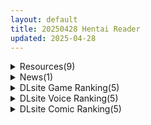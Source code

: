 ```yaml
---
layout: default
title: 20250428 Hentai Reader
updated: 2025-04-28
---
```


<details class='content-parent'>
<summary>
Resources(9)
</summary>
<details class='content-child'>
<summary>
<span class='rss-title'> [同人动画游戏] WaterRing 大佬 动画游戏作品合集截止2025.04 [6G] </span> <a class='rss-link' href='https://gmgard.com/gm129138' target='_blank'>&nbsp;</a>
<div class='rss-published'> 🕛 20250427 18:38:50</div>
</summary>
<img src="https://static.gmgard.us/Images/upload/13278280238502680.jpg" /><br /><p>包含作者游戏+动画，动画发过，不知道为啥这作者开始搞游戏了。</p>
</details>
<details class='content-child'>
<summary>
<span class='rss-title'> 看图找资源 </span> <a class='rss-link' href='https://gmgard.com/gm129129' target='_blank'>&nbsp;</a>
<div class='rss-published'> 🕛 20250427 17:26:50</div>
</summary>
<img src="https://static.gmgard.us/Images/upload/48843270102033171.jpg" /><br /><p>应该是同人动画？小小兔，很久以前的了</p>
</details>
<details class='content-child'>
<summary>
<span class='rss-title'> [P站ID=4390150][えがみ] 画师 fanbox系列合集至25.3 [8G] </span> <a class='rss-link' href='https://gmgard.com/gm129137' target='_blank'>&nbsp;</a>
<div class='rss-published'> 🕛 20250427 16:54:04</div>
</summary>
<img src="https://static.gmgard.us/Images/upload/42459280054036094.jpg" /><br /><p>萝莉，催眠，小腹隆起。更新下合集~</p>
</details>
<details class='content-child'>
<summary>
<span class='rss-title'> [同人动画] RDreamer 大佬 动画作品合集截止2025.04.27 [14G] </span> <a class='rss-link' href='https://gmgard.com/gm129136' target='_blank'>&nbsp;</a>
<div class='rss-published'> 🕛 20250427 15:46:29</div>
</summary>
<img src="https://static.gmgard.us/Images/upload/19444272346289239.jpg" /><br /><p>算是个新人吧，三月份才出来。也是个差分大师。按日期排序，最新那个我忘截进去了。</p>
</details>
<details class='content-child'>
<summary>
<span class='rss-title'> [AI汉化][RJ01268332][アスガル騎士団] Re:BF外伝 教団の影と砂の御子 </span> <a class='rss-link' href='https://gmgard.com/gm129134' target='_blank'>&nbsp;</a>
<div class='rss-published'> 🕛 20250427 14:58:32</div>
</summary>
<img src="https://static.gmgard.us/Images/upload/59759272143180274.jpg" /><br /><p>◆说明◆
ROBF系列的最新作，是前作RE:BF的外传故事。
战斗方式沿用系列传统，为性爱对战模式。
由于主角和场景全面更新，即使不了解前作也能轻松享受游戏。
但了解前作的玩家会获得更深的乐趣。 &nbsp;</p>
</details>
<details class='content-child'>
<summary>
<span class='rss-title'> [AI汉化][RJ01272119][村雲茶屋] 着衣緊縛SLG なわのかぐら弐 </span> <a class='rss-link' href='https://gmgard.com/gm129133' target='_blank'>&nbsp;</a>
<div class='rss-published'> 🕛 20250427 14:58:32</div>
</summary>
<img src="https://static.gmgard.us/Images/upload/54997272140102683.jpg" /><br /><p>游戏内容
本游戏是一款通过鼠标或触摸操作，将表情丰富、动画生动的女孩子捆绑起来并享受其反应的游戏。
玩家可以针对三位个性鲜明的角色，在绑架、调教、审问、催眠等多种情境的剧情中进行游戏。</p>
</details>
<details class='content-child'>
<summary>
<span class='rss-title'> [自购][官方简中][RJ01375470][あとりえスターズ]圧倒的な強さの女将軍を催◯で常識改変し、性格そのままに性処理を当然と思いながら見下し罵倒しつつコキ捨てオナホへ[イチャラブエンド] </span> <a class='rss-link' href='https://gmgard.com/gm129132' target='_blank'>&nbsp;</a>
<div class='rss-published'> 🕛 20250427 11:23:18</div>
</summary>
<img src="https://static.gmgard.us/Images/upload/78699271800373450.jpg" /><br /><p>布教中很便宜，有心的可以去DL支持一下（别买成日文版的，区别是日文版没有中文文本和字幕文件），总之就是很正统的催眠剧情，内附中文文本，下载改后缀rar</p>
</details>
<details class='content-child'>
<summary>
<span class='rss-title'> 【R3653】[无修正][iskanime] Sparkle Roulette / 花火轮盘赌 官方中文版 </span> <a class='rss-link' href='https://blog.reimu.net/archives/109602' target='_blank'>&nbsp;</a>
<div class='rss-published'> 🕛 20250427 08:00:40</div>
</summary>
一部小游戏，是作者iskanime在patreon上分享的小游戏。 （目前应该已经是正式版了，只是获得方式只有 &#8230; <a class="more-link" href="https://blog.reimu.net/archives/109602">继续阅读<span class="screen-reader-text">【R3653】[无修正][iskanime] Sparkle Roulette / 花火轮盘赌 官方中文版</span></a>
</details>
<details class='content-child'>
<summary>
<span class='rss-title'> [自购][官中][RJ01338162][アントランス]ヒロインズバトルアリーナ 淫辱の闘技場[1.2G] </span> <a class='rss-link' href='https://gmgard.com/gm129131' target='_blank'>&nbsp;</a>
<div class='rss-published'> 🕛 20250427 05:51:12</div>
</summary>
<img src="https://img.dlspup.org/RJ01338162/RJ01338162_img_main.jpg" /><br /><p>
入正页面：点击转跳
社团名/商标名：アントランス
贩卖日：2025年04月27日 0点
支持的语言：中文(简体字) 中文(繁体字) 日文 英文
分类：3D作品 战斗H 变身女主 魔法少女 调教 拘束 催眠 异种奸

3D変身ヒロイン弱体化&amp;戦闘Hシミュレーションゲーム!! </p>
</details>

</details>
<details class='content-parent'>
<summary>
News(1)
</summary>
<details class='content-child'>
<summary>
<span class='rss-title'> 一個《上古卷軸IV Remastered》上空模組「蜘蛛媽咪」令紳士彼此交流《魔物娘的同居日常》學術心得 </span> <a class='rss-link' href='https://www.4gamers.com.tw/news/detail/71482/oblivionre-mastered-spider-mommy-mod-gone-viral' target='_blank'>&nbsp;</a>
<div class='rss-published'> 🕛 20250428 00:00:23</div>
</summary>
<img src="https://img.4gamers.com.tw/news-image/dd67ecd6-3d7c-4dcb-bb27-cb7b26fe69c3.jpg"/>
R34 法則不可避
</details>

</details>
<details class='content-parent'>
<summary>
DLsite Game Ranking(5)
</summary>
<details class='content-child'>
<summary>
<span class='rss-title'> メルフィアス 蒼紅のヴァージェ [dorgel] </span> <a class='rss-link' href='https://www.dlsite.com/maniax/work/=/product_id/RJ01345367.html' target='_blank'>&nbsp;</a>
<div class='rss-published'> 🕛 20250428 13:15:58</div>
</summary>
<img src ="http://img.dlsite.jp/modpub/images2/work/doujin/RJ01346000/RJ01345367_img_main.jpg"/><br/>W寝取られRPG。仄暗い世界に舞い降りた二人の少女が目の前で壊されていく。バトルはアニメ+犯されているヒロインと目が合うNTR戦闘。
</details>
<details class='content-child'>
<summary>
<span class='rss-title'> Re:BF外伝 教団の影と砂の御子 [アスガル騎士団] </span> <a class='rss-link' href='https://www.dlsite.com/maniax/work/=/product_id/RJ01268332.html' target='_blank'>&nbsp;</a>
<div class='rss-published'> 🕛 20250428 13:15:58</div>
</summary>
<img src ="http://img.dlsite.jp/modpub/images2/work/doujin/RJ01269000/RJ01268332_img_main.jpg"/><br/>REBFシリーズの外伝、今回は西の教国の物語になります。 戦闘はおなじみのBF形式!だけど今回は1vs1だけとは限らない?
</details>
<details class='content-child'>
<summary>
<span class='rss-title'> PIXEL CALL GIRLS -REI- [Milk Engine] </span> <a class='rss-link' href='https://www.dlsite.com/maniax/work/=/product_id/RJ01167615.html' target='_blank'>&nbsp;</a>
<div class='rss-published'> 🕛 20250428 13:15:58</div>
</summary>
<img src ="http://img.dlsite.jp/modpub/images2/work/doujin/RJ01168000/RJ01167615_img_main.jpg"/><br/>ぬるぬるドット絵アニメで表現される爆乳えっちアニメ集。どこかで見た巫女さんとのデリヘル体験ゲーム風味を添えて。
</details>
<details class='content-child'>
<summary>
<span class='rss-title'> ヒロインズバトルアリーナ 淫辱の闘技場 [アントランス] </span> <a class='rss-link' href='https://www.dlsite.com/maniax/work/=/product_id/RJ01338162.html' target='_blank'>&nbsp;</a>
<div class='rss-published'> 🕛 20250428 13:15:58</div>
</summary>
<img src ="http://img.dlsite.jp/modpub/images2/work/doujin/RJ01339000/RJ01338162_img_main.jpg"/><br/>ありそうでなかった！? ”敵視点” 3D変身ヒロイン弱体化&戦闘Hシミュレーションゲーム ヒロインを捕らえた悪の組織の指揮官としてヒロインを研究し、改造を施し、痴態を晒させることで屈服させよう！！ デバフによる戦闘妨害が可能な戦闘H！3Dならではの好きなアングルでプレイできるクリッカーパート！変身解除や変身衣装改造など、ヒロピンや戦闘H好きに自信をもってお勧めします！！
</details>
<details class='content-child'>
<summary>
<span class='rss-title'> 【中英日】SiNiSistar2 [ウー] </span> <a class='rss-link' href='https://www.dlsite.com/maniax/work/=/product_id/RJ01169914.html' target='_blank'>&nbsp;</a>
<div class='rss-published'> 🕛 20250428 13:15:58</div>
</summary>
<img src ="http://img.dlsite.jp/modpub/images2/work/doujin/RJ01170000/RJ01169914_img_main.jpg"/><br/>一款以“被敌人打倒时的绝望感、对毁灭·死亡的憧憬、被虐的官能”为主题的简单动作角色扮演游戏。以被诅咒的城镇和周边地区为舞台，玩家将扮演驱除魔物的修女进行战斗。
</details>

</details>
<details class='content-parent'>
<summary>
DLsite Voice Ranking(5)
</summary>
<details class='content-child'>
<summary>
<span class='rss-title'> 拳聖・聖女もの [バイコーンの森] </span> <a class='rss-link' href='https://www.dlsite.com/maniax/work/=/product_id/RJ01348510.html' target='_blank'>&nbsp;</a>
<div class='rss-published'> 🕛 20250428 13:16:00</div>
</summary>
<img src ="http://img.dlsite.jp/modpub/images2/work/doujin/RJ01349000/RJ01348510_img_main.jpg"/><br/>大人気NTR小説『拳聖・聖女もの』が音声化!!つれつれつれXバイコーンの森コラボ2弾!!弱点を握られたヒロインたちのハーレム連鎖堕ちもの!!
</details>
<details class='content-child'>
<summary>
<span class='rss-title'> 【4時間耳舐めASMR】201号室に引越してきたダウナーストリーマーに耳舐めされまくる毎日 ～えもこ荘の彼女たち～ [えもこ本舗] </span> <a class='rss-link' href='https://www.dlsite.com/maniax/work/=/product_id/RJ01366264.html' target='_blank'>&nbsp;</a>
<div class='rss-published'> 🕛 20250428 13:16:00</div>
</summary>
<img src ="http://img.dlsite.jp/modpub/images2/work/doujin/RJ01367000/RJ01366264_img_main.jpg"/><br/>4時間たっぷり耳舐めASMR！推しのダウナーストーリーマーに耳舐めされまくる毎日♡
</details>
<details class='content-child'>
<summary>
<span class='rss-title'> 【耳舐め超特化★雲八はち主演】耳舐めサキュバス10 -ハニトラ淫魔は放送室で囁く- [HORNET] </span> <a class='rss-link' href='https://www.dlsite.com/maniax/work/=/product_id/RJ01375931.html' target='_blank'>&nbsp;</a>
<div class='rss-published'> 🕛 20250428 13:16:00</div>
</summary>
<img src ="http://img.dlsite.jp/modpub/images2/work/doujin/RJ01376000/RJ01375931_img_main.jpg"/><br/>W耳舐めサキュバスのナビゲーター・ルーナがヒロインになって帰ってきた！ CV 雲八はち
</details>
<details class='content-child'>
<summary>
<span class='rss-title'> 【勃起しながら寝れる】超密着添い寝！欲求不満デカ乳ドスケベエルフと布団の中で安眠孕ませ寝かしつけおまんこえっち [のの庵] </span> <a class='rss-link' href='https://www.dlsite.com/maniax/work/=/product_id/RJ01371876.html' target='_blank'>&nbsp;</a>
<div class='rss-published'> 🕛 20250428 13:16:00</div>
</summary>
<img src ="http://img.dlsite.jp/modpub/images2/work/doujin/RJ01372000/RJ01371876_img_main.jpg"/><br/>セックスしたいという、強すぎる願望を抱え森でずっと暮らしていつ同人誌で性知識を学んだ欲求不満エルフ。 オチンポをひたすらに勃起させ続けると、 身体に疲労が溜まり、ぐっすりと眠れるようになるとのことで、ドスケベに添い寝をしてきます… 「あなたのこと、最初は……“オカズ”にするつもりでした。 でも今は――あなたの隣じゃないと、寝られないんです…♡」  異世界の静かな夜のえっちな寝かしつけのおとぎ話を――あなたに
</details>
<details class='content-child'>
<summary>
<span class='rss-title'> 【日文版】【性癖传教期间100日元】将压倒性强大的女将军通过催◯改变常识、性格保持不变 将性处理当作理所当然的同时一边蔑视辱骂一边作为飞机杯帮忙射精【恩爱甜蜜结局】 [あとりえスターズ] </span> <a class='rss-link' href='https://www.dlsite.com/maniax/work/=/product_id/RJ01348345.html' target='_blank'>&nbsp;</a>
<div class='rss-published'> 🕛 20250428 13:16:00</div>
</summary>
<img src ="http://img.dlsite.jp/modpub/images2/work/doujin/RJ01349000/RJ01348345_img_main.jpg"/><br/>将那位以超凡武力闻名于世的女骑士将军通过催◯改变常识、性格保持不变 、性格意识保持不变 对「你」进行熟练的性处理最终走向恩爱甜蜜结局的轻量催◯(施加方)音声!
</details>

</details>
<details class='content-parent'>
<summary>
DLsite Comic Ranking(5)
</summary>
<details class='content-child'>
<summary>
<span class='rss-title'> エロRPGの女主人公にTS転生したら…～街エロイベント&敗北エッチで処女喪失～ [しまじや] </span> <a class='rss-link' href='https://www.dlsite.com/maniax/work/=/product_id/RJ01377631.html' target='_blank'>&nbsp;</a>
<div class='rss-published'> 🕛 20250428 13:16:02</div>
</summary>
<img src ="http://img.dlsite.jp/modpub/images2/work/doujin/RJ01378000/RJ01377631_img_main.jpg"/><br/>エロRPGが好きな男子が…転生して女主人公になってしまう！
</details>
<details class='content-child'>
<summary>
<span class='rss-title'> なまオナホ先輩♡ ~ヤリたがりの先輩が後輩くんを煽ったらバッコバコに犯されてめちゃくちゃ射精される話~ [sumomo] </span> <a class='rss-link' href='https://www.dlsite.com/maniax/work/=/product_id/RJ01365103.html' target='_blank'>&nbsp;</a>
<div class='rss-published'> 🕛 20250428 13:16:02</div>
</summary>
<img src ="http://img.dlsite.jp/modpub/images2/work/doujin/RJ01366000/RJ01365103_img_main.jpg"/><br/>セックス大好きな低身長巨乳の先輩が後輩の男の子にオナホにされる漫画です
</details>
<details class='content-child'>
<summary>
<span class='rss-title'> エロビンゴってなんなんだよ… [あきや] </span> <a class='rss-link' href='https://www.dlsite.com/maniax/work/=/product_id/RJ01329689.html' target='_blank'>&nbsp;</a>
<div class='rss-published'> 🕛 20250428 13:16:02</div>
</summary>
<img src ="http://img.dlsite.jp/modpub/images2/work/doujin/RJ01330000/RJ01329689_img_main.jpg"/><br/>エロビンゴってなんなんだろう…
</details>
<details class='content-child'>
<summary>
<span class='rss-title'> オタク友達とのセックスは最高に気持ちいい3 [リンゴヤ] </span> <a class='rss-link' href='https://www.dlsite.com/maniax/work/=/product_id/RJ01381915.html' target='_blank'>&nbsp;</a>
<div class='rss-published'> 🕛 20250428 13:16:02</div>
</summary>
<img src ="http://img.dlsite.jp/modpub/images2/work/doujin/RJ01382000/RJ01381915_img_main.jpg"/><br/>ノリで始めたオナ禁で焦らされ続けた2人の性欲は…
</details>
<details class='content-child'>
<summary>
<span class='rss-title'> もぐりちゃんの陥没乳首を取り出したいはなし [上上下下] </span> <a class='rss-link' href='https://www.dlsite.com/maniax/work/=/product_id/RJ01376318.html' target='_blank'>&nbsp;</a>
<div class='rss-published'> 🕛 20250428 13:16:02</div>
</summary>
<img src ="http://img.dlsite.jp/modpub/images2/work/doujin/RJ01377000/RJ01376318_img_main.jpg"/><br/>主人公のもぐりちゃんは陥没乳首を隠している。今まで、隠していたけれど しつこく言われるので、とうとう諦めて委ねる事に・・・
</details>

</details>
